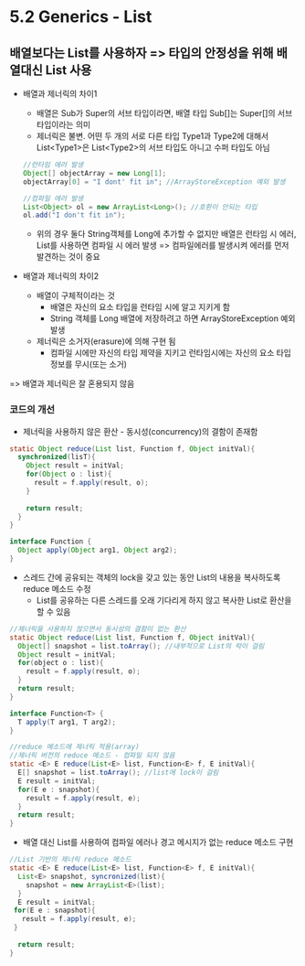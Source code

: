 # 5.2 Generics - List

## 배열보다는 List를 사용하자 => 타입의 안정성을 위해 배열대신 List 사용

- 배열과 제너릭의 차이1

  - 배열은 Sub가 Super의 서브 타입이라면, 배열 타입 Sub[]는 Super[]의 서브 타입이라는 의미
  - 제너릭은 불변. 어떤 두 개의 서로 다른 타입 Type1과 Type2에 대해서 List\<Type1>은 List\<Type2>의 서브 타입도 아니고 수퍼 타입도 아님

  ```java
  //런타임 에러 발생
  Object[] objectArray = new Long[1];
  objectArray[0] = "I dont' fit in"; //ArrayStoreException 예외 발생
  
  //컴파일 에러 발생
  List<Object> ol = new ArrayList<Long>(); //호환이 안되는 타입
  ol.add("I don't fit in");
  ```

  - 위의 경우 둘다 String객체를 Long에 추가할 수 없지만 배열은 런타임 시 에러, List를 사용하면 컴파일 시 에러 발생 => 컴파일에러를 발생시켜 에러를 먼저 발견하는 것이 중요

- 배열과 제너릭의 차이2

  - 배열이 구체적이라는 것
    - 배열은 자신의 요소 타입을 런타임 시에 알고 지키게 함
    - String 객체를 Long 배열에 저장하려고 하면 ArrayStoreException 예외 발생
  - 제너릭은 소거자(erasure)에 의해 구현 됨
    - 컴파일 시에만 자신의 타입 제약을 지키고 런타임시에는 자신의 요소 타입 정보를 무시(또는 소거)

=> 배열과 제너릭은 잘 혼용되지 않음

### 코드의 개선

- 제너릭을 사용하지 않은 환산 - 동시성(concurrency)의 결함이 존재함

```java
static Object reduce(List list, Function f, Object initVal){
  synchronized(lisT){
    Object result = initVal;
    for(Object o : list){
      result = f.apply(result, o);
    }
    
    return result;
  }
}

interface Function {
  Object apply(Object arg1, Object arg2);
}
```

- 스레드 간에 공유되는 객체의 lock을 갖고 있는 동안 List의 내용을 복사하도록 reduce 메소드 수정
  - List를 공유하는 다른 스레드를 오래 기다리게 하지 않고 복사한 List로 환산을 할 수 있음

```java
//제너릭을 사용하지 않으면서 동시성의 결함이 없는 환산
static Object reduce(List list, Function f, Object initVal){
  Object[] snapshot = list.toArray(); //내부적으로 List의 락이 걸림
  Object result = initVal;
  for(object o : list){
    result = f.apply(result, o);
  }
  return result;
}

interface Function<T> {
  T apply(T arg1, T arg2);
}

//reduce 메소드에 제너릭 적용(array)
//제너릭 버전의 reduce 메소드 - 컴파일 되지 않음
static <E> E reduce(List<E> list, Function<E> f, E initVal){
  E[] snapshot = list.toArray(); //list에 lock이 걸림
  E result = initVal;
  for(E e : snapshot){
    result = f.apply(result, e);
  }
  return result;
}
```

- 배열 대신 List를 사용하여 컴파일 에러나 경고 메시지가 없는 reduce 메소드 구현

```java
//List 기반의 제너릭 reduce 메소드
static <E> E reduce(List<E> list, Function<E> f, E initVal){
  List<E> snapshot, syncronized(list){
    snapshot = new ArrayList<E>(list);
  }
  E result = initVal;
 for(E e : snapshot){
   result = f.apply(result, e);
 }
  
  return result;
}
```

